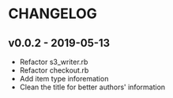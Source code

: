 # CHANGELOG

## v0.0.2 - 2019-05-13
  - Refactor s3_writer.rb
  - Refactor checkout.rb
  - Add item type inforemation
  - Clean the title for better authors' information
